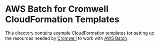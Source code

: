 # AWS Batch for Cromwell CloudFormation Templates

This directory contains example CloudFormation templates for setting up the resources needed by [Cromwell](http://cromwell.readthedocs.io/en/develop/) to work with [AWS Batch](https://aws.amazon.com/batch/)
